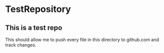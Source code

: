 TestRepository
==============

## This is a test repo
This should allow me to push every file in this directory to github.com and track changes.

